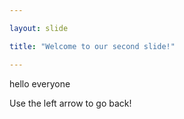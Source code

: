 ```yaml
---

layout: slide

title: "Welcome to our second slide!"

---
```


hello everyone

Use the left arrow to go back!

